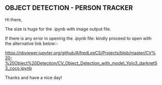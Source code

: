 ## OBJECT DETECTION - PERSON TRACKER 


Hi there,

The size is huge for the .ipynb with image output file.

If there is any error in opening the .ipynb file: kindly proceed to open with the alternative link below:-

https://nbviewer.jupyter.org/github/AlfredLeeCS/Projects/blob/master/CV%20-%20Object%20Detection/CV_Object_Detection_with_model_Yolo3_darknet53_coco.ipynb


Thanks and have a nice day!
